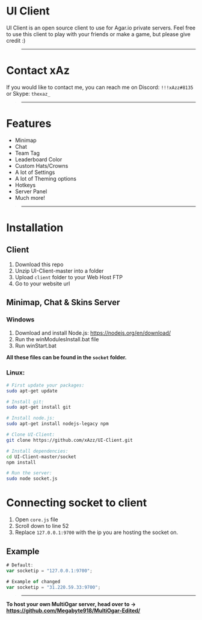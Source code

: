 # UI Client
UI Client is an open source client to use for Agar.io private servers. Feel free to use this client to play with your friends or make a game, but please give credit :)

>---

# Contact xAz
If you would like to contact me, you can reach me on Discord: ``!!!xAzz#8135`` or Skype: ``thexaz_``

>---

# Features
  - Minimap
  - Chat
  - Team Tag
  - Leaderboard Color
  - Custom Hats/Crowns
  - A lot of Settings
  - A lot of Theming options
  - Hotkeys
  - Server Panel
  - Much more!
  
>---

# Installation
## Client
1. Download this repo
2. Unzip UI-Client-master into a folder
3. Upload ``client`` folder to your Web Host FTP
4. Go to your website url

## Minimap, Chat & Skins Server
### Windows
1. Download and install Node.js: https://nodejs.org/en/download/
2. Run the winModulesInstall.bat file
3. Run winStart.bat

**All these files can be found in the ``socket`` folder.**

### Linux:
```bash
# First update your packages:
sudo apt-get update

# Install git:
sudo apt-get install git

# Install node.js:
sudo apt-get install nodejs-legacy npm

# Clone UI-Client:
git clone https://github.com/xAzz/UI-Client.git

# Install dependencies:
cd UI-Client-master/socket
npm install

# Run the server:
sudo node socket.js
```

# Connecting socket to client
1. Open ``core.js`` file
2. Scroll down to line 52
3. Replace ``127.0.0.1:9700`` with the ip you are hosting the socket on.

## Example
```js
# Default:
var socketip = "127.0.0.1:9700";

# Example of changed
var socketip = "31.220.59.33:9700";
```

>---

**To host your own MultiOgar server, head over to -> https://github.com/Megabyte918/MultiOgar-Edited/**
